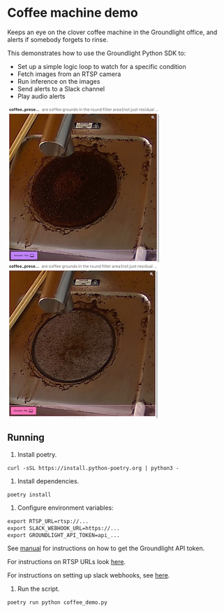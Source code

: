 # Coffee machine demo

Keeps an eye on the clover coffee machine in the Groundlight office, and alerts if somebody forgets to rinse.

This demonstrates how to use the Groundlight Python SDK to:
- Set up a simple logic loop to watch for a specific condition
- Fetch images from an RTSP camera
- Run inference on the images
- Send alerts to a Slack channel
- Play audio alerts

![Needs rinsing](./static/coffee-present.png)
![Already rinsed](./static/coffee-not-present.png)

## Running

1. Install poetry.

``` shell
curl -sSL https://install.python-poetry.org | python3 -
```

1. Install dependencies.

``` shell
poetry install
```

1. Configure environment variables:

``` shell
export RTSP_URL=rtsp://...
export SLACK_WEBHOOK_URL=https://...
export GROUNDLIGHT_API_TOKEN=api_...
```

See [manual](https://code.groundlight.ai/python-sdk/docs/getting-started/api-tokens) for instructions on how to get the Groundlight API token.

For instructions on RTSP URLs look [here](https://github.com/groundlight/stream/blob/main/CAMERAS.md).

For instructions on setting up slack webhooks, see [here](https://api.slack.com/messaging/webhooks).

1. Run the script.

``` shell
poetry run python coffee_demo.py
```

